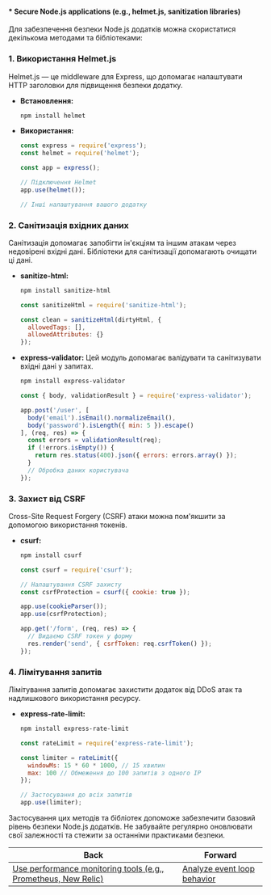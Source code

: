 #### * Secure Node.js applications (e.g., helmet.js, sanitization libraries)

Для забезпечення безпеки Node.js додатків можна скористатися декількома методами та бібліотеками:

### 1. Використання Helmet.js
Helmet.js — це middleware для Express, що допомагає налаштувати HTTP заголовки для підвищення безпеки додатку.

- **Встановлення:**
  ```bash
  npm install helmet
  ```

- **Використання:**
  ```javascript
  const express = require('express');
  const helmet = require('helmet');

  const app = express();

  // Підключення Helmet
  app.use(helmet());

  // Інші налаштування вашого додатку
  ```

### 2. Санітизація вхідних даних
Санітизація допомагає запобігти ін'єкціям та іншим атакам через недовірені вхідні дані. Бібліотеки для санітизації допомагають очищати ці дані.

- **sanitize-html:**
  ```bash
  npm install sanitize-html
  ```

  ```javascript
  const sanitizeHtml = require('sanitize-html');

  const clean = sanitizeHtml(dirtyHtml, {
    allowedTags: [],
    allowedAttributes: {}
  });

  ```

- **express-validator:**
  Цей модуль допомагає валідувати та санітизувати вхідні дані у запитах.

  ```bash
  npm install express-validator
  ```

  ```javascript
  const { body, validationResult } = require('express-validator');

  app.post('/user', [
    body('email').isEmail().normalizeEmail(),
    body('password').isLength({ min: 5 }).escape()
  ], (req, res) => {
    const errors = validationResult(req);
    if (!errors.isEmpty()) {
      return res.status(400).json({ errors: errors.array() });
    }
    // Обробка даних користувача
  });
  ```

### 3. Захист від CSRF
Cross-Site Request Forgery (CSRF) атаки можна пом'якшити за допомогою використання токенів.

- **csurf:**
  ```bash
  npm install csurf
  ```

  ```javascript
  const csurf = require('csurf');

  // Налаштування CSRF захисту
  const csrfProtection = csurf({ cookie: true });

  app.use(cookieParser());
  app.use(csrfProtection);

  app.get('/form', (req, res) => {
    // Видаємо CSRF токен у форму
    res.render('send', { csrfToken: req.csrfToken() });
  });
  ```

### 4. Лімітування запитів
Лімітування запитів допомагає захистити додаток від DDoS атак та надлишкового використання ресурсу.

- **express-rate-limit:**
  ```bash
  npm install express-rate-limit
  ```

  ```javascript
  const rateLimit = require('express-rate-limit');

  const limiter = rateLimit({
    windowMs: 15 * 60 * 1000, // 15 хвилин
    max: 100 // Обмеження до 100 запитів з одного IP
  });

  // Застосування до всіх запитів
  app.use(limiter);
  ```

Застосування цих методів та бібліотек допоможе забезпечити базовий рівень безпеки Node.js додатків. Не забувайте регулярно оновлювати свої залежності та стежити за останніми практиками безпеки.

| Back | Forward |
|---|---|
| [Use performance monitoring tools (e.g., Prometheus, New Relic)](/ua/senior/nodejs/use-performance-monitoring-tools-like-prometheus-and-new-relic.md)  | [Analyze event loop behavior](/ua/senior/nodejs/analyze-event-loop-behavior.md) |